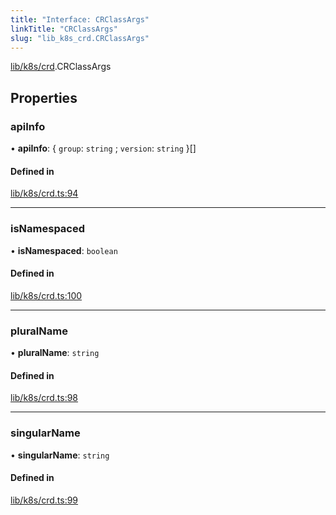 ```yaml
---
title: "Interface: CRClassArgs"
linkTitle: "CRClassArgs"
slug: "lib_k8s_crd.CRClassArgs"
---
```


[lib/k8s/crd](../modules/lib_k8s_crd.md).CRClassArgs

## Properties

### apiInfo

• **apiInfo**: { `group`: `string` ; `version`: `string`  }[]

#### Defined in

[lib/k8s/crd.ts:94](https://github.com/headlamp-k8s/headlamp/blob/45b84205/frontend/src/lib/k8s/crd.ts#L94)

___

### isNamespaced

• **isNamespaced**: `boolean`

#### Defined in

[lib/k8s/crd.ts:100](https://github.com/headlamp-k8s/headlamp/blob/45b84205/frontend/src/lib/k8s/crd.ts#L100)

___

### pluralName

• **pluralName**: `string`

#### Defined in

[lib/k8s/crd.ts:98](https://github.com/headlamp-k8s/headlamp/blob/45b84205/frontend/src/lib/k8s/crd.ts#L98)

___

### singularName

• **singularName**: `string`

#### Defined in

[lib/k8s/crd.ts:99](https://github.com/headlamp-k8s/headlamp/blob/45b84205/frontend/src/lib/k8s/crd.ts#L99)
